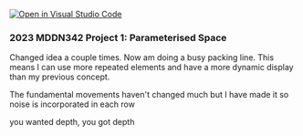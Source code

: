 [![Open in Visual Studio Code](https://classroom.github.com/assets/open-in-vscode-c66648af7eb3fe8bc4f294546bfd86ef473780cde1dea487d3c4ff354943c9ae.svg)](https://classroom.github.com/online_ide?assignment_repo_id=10300731&assignment_repo_type=AssignmentRepo)
### 2023 MDDN342 Project 1: Parameterised Space
Changed idea a couple times. Now am doing a busy packing line. This means I can use more repeated elements and have a more dynamic display than my previous concept.

The fundamental movements haven't changed much but I have made it so noise is incorporated in each row

you wanted depth, you got depth
